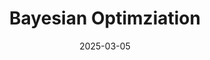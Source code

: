 ---
title: "Bayesian Optimziation"
date: 2025-03-05
layout: default
nav_order: 4
nav_enabled: true
---